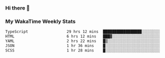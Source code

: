 ### Hi there 👋

<!--
**royschrauwen/royschrauwen** is a ✨ _special_ ✨ repository because its `README.md` (this file) appears on your GitHub profile.

Here are some ideas to get you started:

- 🔭 I’m currently working on ...
- 🌱 I’m currently learning ...
- 👯 I’m looking to collaborate on ...
- 🤔 I’m looking for help with ...
- 💬 Ask me about ...
- 📫 How to reach me: ...
- 😄 Pronouns: ...
- ⚡ Fun fact: ...
-->


### My WakaTime Weekly Stats
<!--START_SECTION:waka-->

```txt
TypeScript                 29 hrs 12 mins  █████████████████░░░░░░░░   67.66 %
HTML                       6 hrs 12 mins   ███▓░░░░░░░░░░░░░░░░░░░░░   14.38 %
YAML                       2 hrs 22 mins   █▒░░░░░░░░░░░░░░░░░░░░░░░   05.51 %
JSON                       1 hr 36 mins    █░░░░░░░░░░░░░░░░░░░░░░░░   03.72 %
SCSS                       1 hr 28 mins    █░░░░░░░░░░░░░░░░░░░░░░░░   03.43 %
```

<!--END_SECTION:waka-->

